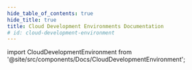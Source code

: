 ```yaml
---
hide_table_of_contents: true
hide_title: true
title: Cloud Development Environments Documentation
# id: cloud-development-environment
---
```


<!-- # Cloud Development Environments -->

<!-- Custom component -->

import CloudDevelopmentEnvironment from '@site/src/components/Docs/CloudDevelopmentEnvironment';

<CloudDevelopmentEnvironment />